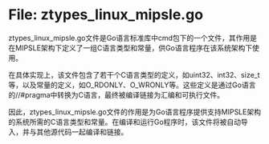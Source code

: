 # File: ztypes_linux_mipsle.go

ztypes_linux_mipsle.go文件是Go语言标准库中cmd包下的一个文件，其作用是在MIPSLE架构下定义了一组C语言类型和常量，供Go语言程序在该系统架构下使用。

在具体实现上，该文件包含了若干个C语言类型的定义，如uint32、int32、size_t等，以及常量的定义，如O_RDONLY、O_WRONLY等。这些定义是通过Go语言的//#pragma中转换为C语言，最终被编译链接为汇编和可执行文件。

因此，ztypes_linux_mipsle.go文件的作用是为Go语言程序提供支持MIPSLE架构的系统所需的C语言类型和常量。在编译和运行Go程序时，该文件将被自动导入，并与其他源代码一起编译和链接。

